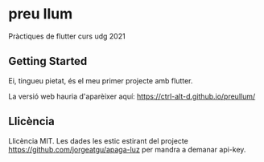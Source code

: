 # preu llum

Pràctiques de flutter curs udg 2021

## Getting Started

Ei, tingueu pietat, és el meu primer projecte amb flutter.

La versió web hauria d'aparèixer aquí: https://ctrl-alt-d.github.io/preullum/

## Llicència

Llicència MIT. Les dades les estic estirant del projecte https://github.com/jorgeatgu/apaga-luz per mandra a demanar api-key.